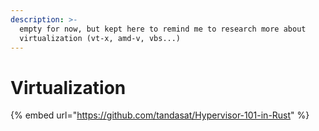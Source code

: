 ```yaml
---
description: >-
  empty for now, but kept here to remind me to research more about
  virtualization (vt-x, amd-v, vbs...)
---
```


# Virtualization

{% embed url="https://github.com/tandasat/Hypervisor-101-in-Rust" %}
